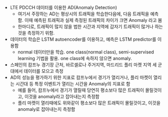 - LTE PDCCH 데이터를 이용한 AD(Anomaly Detection)
  - 여기서 주장하는 AD는 평상시의 트래픽을 학습한다음에, 다음 트래픽을 예측함. 이때 예측된 트래픽과 실제 측정된 트래픽의 차이가 크면 Anomaly 라고 봄
  - 한마디로, 트래픽이 많지 않을 법한 시간과 지역에 갑자기 트래픽이 많거나 하는 것을 측정하기 위함.
- 데이터의 학습은 LSTM autoencoder를 이용하고, 예측은 LSTM predictor를 이용함
  - normal 데이터만을 학습. one class(normal class), semi-supervised learning 기법을 활용. one class에 속하지 않으면 anomaly.
- 스페인의 캄프누 경기장 근처, 바르셀로나 주거지역, 마드리드 플리 마켓 지역 세 군대에서 데이터를 모으고 측정
- AD의 성능을 평가하기 위한 지표로 캄프누에서 경기가 열리거나, 플리 마켓이 열리는 시간대 등 특정 이벤트가 열리는 시간을 Anomaly의 지표로 함
  - 예를 들어, 캄프누에서 경기가 열릴때 당연히 평소보다 많은 트래픽이 몰릴것이고, 이것을 anomaly라고 잡아내는지 측정함
  - 플리 마켓이 열리때에도 위와같이 평소보다 많은 트래픽이 몰릴것이고, 이것을 anomaly로 잡아내는지 측정함


